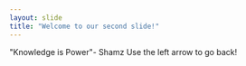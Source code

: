 ```yaml
---
layout: slide
title: "Welcome to our second slide!"
---
```

"Knowledge is Power"- Shamz
Use the left arrow to go back!
